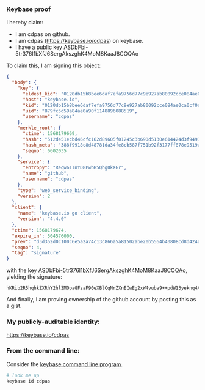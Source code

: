 ### Keybase proof

I hereby claim:

  * I am cdpas on github.
  * I am cdpas (https://keybase.io/cdpas) on keybase.
  * I have a public key ASDbFbi-5tr376l1bXfJ6SergAkszghK4MoM8KaaJ8COQAo

To claim this, I am signing this object:

```json
{
  "body": {
    "key": {
      "eldest_kid": "0120db15b8bee6daf7efa9756d77c9e927ab80092cce084ae0ca0cf0a69a27c08e400a",
      "host": "keybase.io",
      "kid": "0120db15b8bee6daf7efa9756d77c9e927ab80092cce084ae0ca0cf0a69a27c08e400a",
      "uid": "879fc5d59a84ae0a90f1148896088519",
      "username": "cdpas"
    },
    "merkle_root": {
      "ctime": 1568179669,
      "hash": "512de51ecbd46cfc162d89605f01245c3b690d5130e614424d3f9491b9ed050bc9d63d04878a0565f589e75998800b83ccf79aebbb97beb3be6158697c7dc8b6",
      "hash_meta": "388f9918c8d48781da34fe8cb587f751b92f3177ff878e9519a3f07a4bbb8ff2",
      "seqno": 6602035
    },
    "service": {
      "entropy": "Reqw61InYD8PwbH5Qhg0kXGr",
      "name": "github",
      "username": "cdpas"
    },
    "type": "web_service_binding",
    "version": 2
  },
  "client": {
    "name": "keybase.io go client",
    "version": "4.4.0"
  },
  "ctime": 1568179674,
  "expire_in": 504576000,
  "prev": "d3d352d0c100c6e5a2a74c13c866a5a81502abe20b5564b40808cd8d424a5908",
  "seqno": 4,
  "tag": "signature"
}
```

with the key [ASDbFbi-5tr376l1bXfJ6SergAkszghK4MoM8KaaJ8COQAo](https://keybase.io/cdpas), yielding the signature:

```
hKRib2R5hqhkZXRhY2hlZMOpaGFzaF90eXBlCqNrZXnEIwEg2xW4vuba9++pdW13yeknq4AJLM4ISuDKDPCmmifAjkAKp3BheWxvYWTESpcCBMQg09NS0MEAxuWip0wTyGalqBUCq+ILVWS0CAjNjUJKWQjEIDQlBOMQcesfS1LIOzDgcKut3nTdetkglYnKkBVuW+WbAgHCo3NpZ8RA8HTskl2nMiqmSAL88qN4ude2r13TMmIMwNkOvBLeSqmts02oDdqUP7SayEu2mUePoI8kZGSK8CAhCK6mCoUED6hzaWdfdHlwZSCkaGFzaIKkdHlwZQildmFsdWXEIGZyJBoM/XkFOKkgeslkH8sKnYJB4LtE8tfzS5ezFdMeo3RhZ80CAqd2ZXJzaW9uAQ==

```

And finally, I am proving ownership of the github account by posting this as a gist.

### My publicly-auditable identity:

https://keybase.io/cdpas

### From the command line:

Consider the [keybase command line program](https://keybase.io/download).

```bash
# look me up
keybase id cdpas
```
